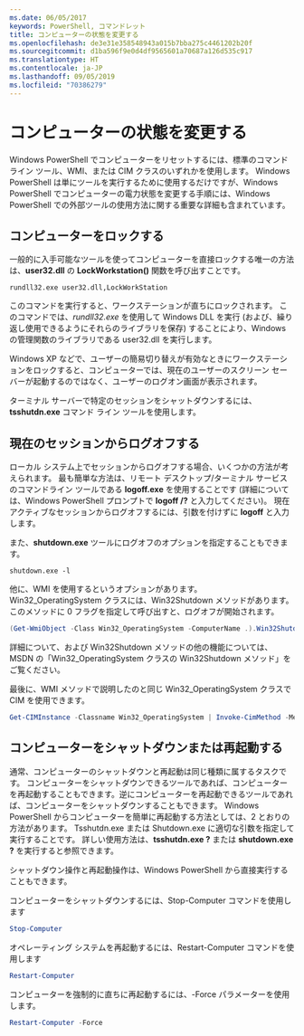 ```yaml
---
ms.date: 06/05/2017
keywords: PowerShell, コマンドレット
title: コンピューターの状態を変更する
ms.openlocfilehash: de3e31e358548943a015b7bba275c4461202b20f
ms.sourcegitcommit: d1ba596f9e0d4df9565601a70687a126d535c917
ms.translationtype: HT
ms.contentlocale: ja-JP
ms.lasthandoff: 09/05/2019
ms.locfileid: "70386279"
---
```

# <a name="changing-computer-state"></a>コンピューターの状態を変更する

Windows PowerShell でコンピューターをリセットするには、標準のコマンド ライン ツール、WMI、または CIM クラスのいずれかを使用します。 Windows PowerShell は単にツールを実行するために使用するだけですが、Windows PowerShell でコンピューターの電力状態を変更する手順には、Windows PowerShell での外部ツールの使用方法に関する重要な詳細も含まれています。

## <a name="locking-a-computer"></a>コンピューターをロックする

一般的に入手可能なツールを使ってコンピューターを直接ロックする唯一の方法は、**user32.dll** の **LockWorkstation()** 関数を呼び出すことです。

```
rundll32.exe user32.dll,LockWorkStation
```

このコマンドを実行すると、ワークステーションが直ちにロックされます。 このコマンドでは、*rundll32.exe* を使用して Windows DLL を実行 (および、繰り返し使用できるようにそれらのライブラリを保存) することにより、Windows の管理関数のライブラリである user32.dll を実行します。

Windows XP などで、ユーザーの簡易切り替えが有効なときにワークステーションをロックすると、コンピューターでは、現在のユーザーのスクリーン セーバーが起動するのではなく、ユーザーのログオン画面が表示されます。

ターミナル サーバーで特定のセッションをシャットダウンするには、**tsshutdn.exe** コマンド ライン ツールを使用します。

## <a name="logging-off-the-current-session"></a>現在のセッションからログオフする

ローカル システム上でセッションからログオフする場合、いくつかの方法が考えられます。 最も簡単な方法は、リモート デスクトップ/ターミナル サービスのコマンドライン ツールである **logoff.exe** を使用することです (詳細については、Windows PowerShell プロンプトで **logoff /?** と入力してください)。 現在アクティブなセッションからログオフするには、引数を付けずに **logoff** と入力します。

また、**shutdown.exe** ツールにログオフのオプションを指定することもできます。

```
shutdown.exe -l
```

他に、WMI を使用するというオプションがあります。 Win32_OperatingSystem クラスには、Win32Shutdown メソッドがあります。 このメソッドに 0 フラグを指定して呼び出すと、ログオフが開始されます。

```powershell
(Get-WmiObject -Class Win32_OperatingSystem -ComputerName .).Win32Shutdown(0)
```

詳細について、および Win32Shutdown メソッドの他の機能については、MSDN の「Win32_OperatingSystem クラスの Win32Shutdown メソッド」をご覧ください。

最後に、WMI メソッドで説明したのと同じ Win32_OperatingSystem クラスで CIM を使用できます。

```powershell
Get-CIMInstance -Classname Win32_OperatingSystem | Invoke-CimMethod -MethodName Shutdown
```

## <a name="shutting-down-or-restarting-a-computer"></a>コンピューターをシャットダウンまたは再起動する

通常、コンピューターのシャットダウンと再起動は同じ種類に属するタスクです。 コンピューターをシャットダウンできるツールであれば、コンピューターを再起動することもできます。逆にコンピューターを再起動できるツールであれば、コンピューターをシャットダウンすることもできます。 Windows PowerShell からコンピューターを簡単に再起動する方法としては、2 とおりの方法があります。 Tsshutdn.exe または Shutdown.exe に適切な引数を指定して実行することです。 詳しい使用方法は、**tsshutdn.exe ?** または **shutdown.exe ?** を実行すると参照できます。

シャットダウン操作と再起動操作は、Windows PowerShell から直接実行することもできます。

コンピューターをシャットダウンするには、Stop-Computer コマンドを使用します

```powershell
Stop-Computer
```

オペレーティング システムを再起動するには、Restart-Computer コマンドを使用します

```powershell
Restart-Computer
```

コンピューターを強制的に直ちに再起動するには、-Force パラメーターを使用します。

```powershell
Restart-Computer -Force
```
